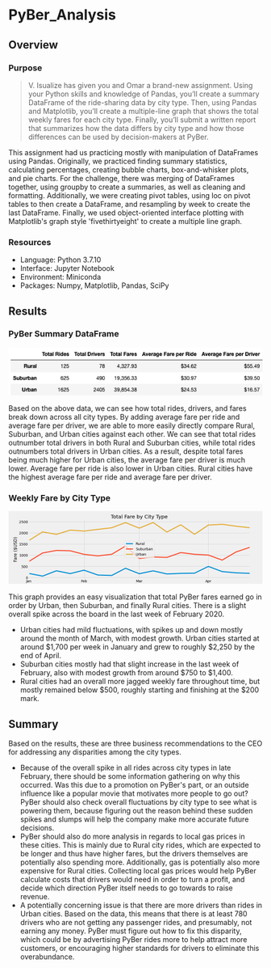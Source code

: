 # PyBer_Analysis

## Overview

### Purpose
> V. Isualize has given you and Omar a brand-new assignment. Using your Python skills and knowledge of Pandas, you’ll create a summary DataFrame of the ride-sharing data by city type. Then, using Pandas and Matplotlib, you’ll create a multiple-line graph that shows the total weekly fares for each city type. Finally, you’ll submit a written report that summarizes how the data differs by city type and how those differences can be used by decision-makers at PyBer.

This assignment had us practicing mostly with manipulation of DataFrames using Pandas. Originally, we practiced finding summary statistics, calculating percentages, creating bubble charts, box-and-whisker plots, and pie charts. For the challenge, there was merging of DataFrames together, using groupby to create a summaries, as well as cleaning and formatting. Additionally, we were creating pivot tables, using loc on pivot tables to then create a DataFrame, and resampling by week to create the last DataFrame. Finally, we used object-oriented interface plotting with Matplotlib's graph style 'fivethirtyeight' to create a multiple line graph.

### Resources
- Language: Python 3.7.10
- Interface: Jupyter Notebook
- Environment: Miniconda
- Packages: Numpy, Matplotlib, Pandas, SciPy

## Results

### PyBer Summary DataFrame
![PyBer Summary DataFrame](https://github.com/li-emily/PyBer_Analysis/blob/main/analysis/Summary_DataFrame.png)

Based on the above data, we can see how total rides, drivers, and fares break down across all city types. By adding average fare per ride and average fare per driver, we are able to more easily directly compare Rural, Suburban, and Urban cities against each other. We can see that total rides outnumber total drivers in both Rural and Suburban cities, while total rides outnumbers total drivers in Urban cities. As a result, despite total fares being much higher for Urban cities, the average fare per driver is much lower. Average fare per ride is also lower in Urban cities. Rural cities have the highest average fare per ride and average fare per driver.

### Weekly Fare by City Type
![Weekly Fare by City Type](https://github.com/li-emily/PyBer_Analysis/blob/main/analysis/PyBer_fare_summary.png)

This graph provides an easy visualization that total PyBer fares earned go in order by Urban, then Suburban, and finally Rural cities. There is a slight overall spike across the board in the last week of February 2020. 
- Urban cities had mild fluctuations, with spikes up and down mostly around the month of March, with modest growth. Urban cities started at around $1,700 per week in January and grew to roughly $2,250 by the end of April.
- Suburban cities mostly had that slight increase in the last week of February, also with modest growth from around $750 to $1,400.
- Rural cities had an overall more jagged weekly fare throughout time, but mostly remained below $500, roughly starting and finishing at the $200 mark. 

## Summary
Based on the results, these are three business recommendations to the CEO for addressing any disparities among the city types.
- Because of the overall spike in all rides across city types in late February, there should be some information gathering on why this occurred. Was this due to a promotion on PyBer's part, or an outside influence like a popular movie that motivates more people to go out? PyBer should also check overall fluctuations by city type to see what is powering them, because figuring out the reason behind these sudden spikes and slumps will help the company make more accurate future decisions. 
- PyBer should also do more analysis in regards to local gas prices in these cities. This is mainly due to Rural city rides, which are expected to be longer and thus have higher fares, but the drivers themselves are potentially also spending more. Additionally, gas is potentially also more expensive for Rural cities. Collecting local gas prices would help PyBer calculate costs that drivers would need in order to turn a profit, and decide which direction PyBer itself needs to go towards to raise revenue.
- A potentially concerning issue is that there are more drivers than rides in Urban cities. Based on the data, this means that there is at least 780 drivers who are not getting any passenger rides, and presumably, not earning any money. PyBer must figure out how to fix this disparity, which could be by advertising PyBer rides more to help attract more customers, or encouraging higher standards for drivers to eliminate this overabundance.
